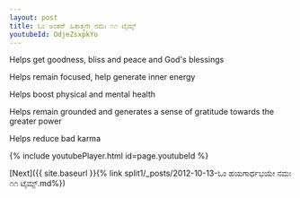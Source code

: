 ```yaml
---
layout: post
title: ಓಂ ಅಂತರ್ ಹಿತಾತ್ಮನೇ ನಮಃ ೧೧ ಟೈಮ್ಸ್
youtubeId: OdjeZsxpkYo
---
```

 
 
Helps get goodness, bliss and peace and God's blessings
 
Helps remain focused, help generate inner energy 
 
Helps boost physical and mental health 
 
Helps remain grounded and generates a sense of gratitude towards the greater power 
 
Helps reduce bad karma
 
 
 
 


{% include youtubePlayer.html id=page.youtubeId %}
 
[Next]({{ site.baseurl }}{% link  split1/_posts/2012-10-13-ಓಂ ಹಯಗಾರ್ಧಭಯೇ ನಮಃ ೧೧ ಟೈಮ್ಸ್.md%})
 
